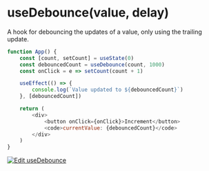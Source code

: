 # useDebounce(value, delay)
A hook for debouncing the updates of a value, only using the trailing update.

```js
function App() {
    const [count, setCount] = useState(0)
    const debouncedCount = useDebounce(count, 1000)
    const onClick = e => setCount(count + 1)

    useEffect(() => {
        console.log(`Value updated to ${debouncedCount}`)
    }, [debouncedCount])

    return (
        <div>
            <button onClick={onClick}>Increment</button>
            <code>currentValue: {debouncedCount}</code>
        </div>
    )
}
```

[![Edit useDebounce](https://codesandbox.io/static/img/play-codesandbox.svg)](https://codesandbox.io/s/88k3oyzv22?fontsize=14)
